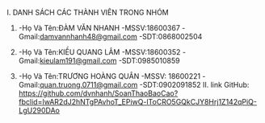 I. DANH SÁCH CÁC THÀNH VIÊN TRONG NHÓM
  1. -Họ Và Tên:ĐÀM VĂN NHANH
     -MSSV:18600367
     -Gmail:damvannhanh48@gmail.com
     -SDT:0868002504
     
  2. -Họ Và Tên:KIỀU QUANG LÂM
     -MSSV:18600352
     -Gmail:kieulam191@gmail.com
     -SDT:0985010859
     
  3. -Họ Và Tên:TRƯƠNG HOÀNG QUÂN
     -MSSV: 18600221
     -Gmail:quan.truong.0711@gmail.com
     -SDT:0902091852
II. link GitHub: https://github.com/dvnhanh/SoanThaoBaoCao?fbclid=IwAR2dJ2hNTgPAvhoT_EPiwQ-lToCRO5GQkCJY8Hrj1Z142qPiQ-LgU290DAo

